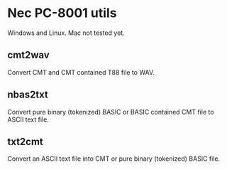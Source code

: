 # Nec PC-8001 utils
Windows and Linux. Mac not tested yet.

## cmt2wav
Convert CMT and CMT contained T88 file to WAV.

## nbas2txt
Convert pure binary (tokenized) BASIC or BASIC contained CMT file to ASCII text file.

## txt2cmt
Convert an ASCII text file into CMT or pure binary (tokenized) BASIC file.
